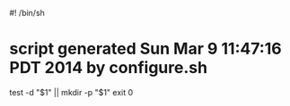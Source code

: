 #! /bin/sh
# script generated Sun Mar 9 11:47:16 PDT 2014 by configure.sh

test -d "$1" || mkdir -p "$1"
exit 0
